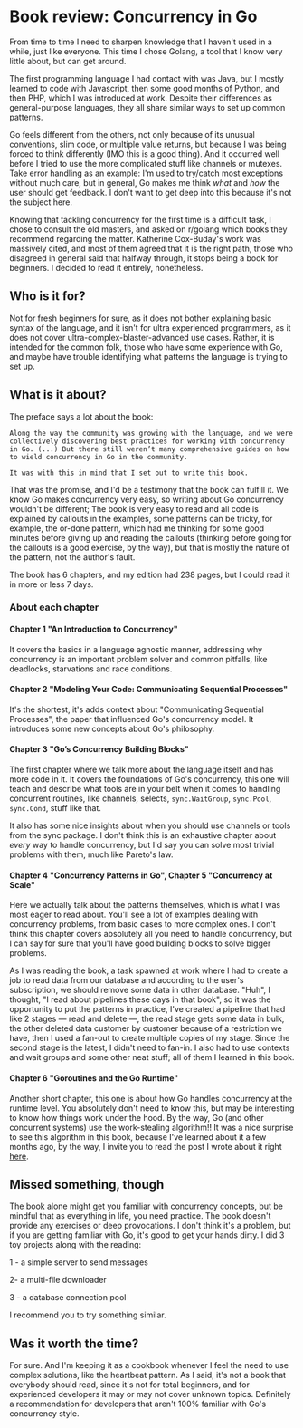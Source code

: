 # Book review: Concurrency in Go

From time to time I need to sharpen knowledge that I haven't used in a while, just like everyone. This time I chose Golang, a tool that I know very little about, but can get around.

The first programming language I had contact with was Java, but I mostly learned to code with Javascript, then some good months of Python, and then PHP, which I was introduced at work. Despite their differences as general-purpose languages, they all share similar ways to set up common patterns.

Go feels different from the others, not only because of its unusual conventions, slim code, or multiple value returns, but because I was being forced to think differently (IMO this is a good thing). And it occurred well before I tried to use the more complicated stuff like channels or mutexes. Take error handling as an example: I'm used to try/catch most exceptions without much care, but in general, Go makes me think _what_ and _how_ the user should get feedback. I don't want to get deep into this because it's not the subject here.

Knowing that tackling concurrency for the first time is a difficult task, I chose to consult the old masters, and asked on r/golang which books they recommend regarding the matter. Katherine Cox-Buday's work was massively cited, and most of them agreed that it is the right path, those who disagreed in general said that halfway through, it stops being a book for beginners. I decided to read it entirely, nonetheless.

## Who is it for?

Not for fresh beginners for sure, as it does not bother explaining basic syntax of the language, and it isn't for ultra experienced programmers, as it does not cover ultra-complex-blaster-advanced use cases. Rather, it is intended for the common folk, those who have some experience with Go, and maybe have trouble identifying what patterns the language is trying to set up.

## What is it about?

The preface says a lot about the book:

```
Along the way the community was growing with the language, and we were collectively discovering best practices for working with concurrency in Go. (...) But there still weren’t many comprehensive guides on how to wield concurrency in Go in the community.

It was with this in mind that I set out to write this book.
```

That was the promise, and I'd be a testimony that the book can fulfill it. We know Go makes concurrency very easy, so writing about Go concurrency wouldn't be different; The book is very easy to read and all code is explained by callouts in the examples, some patterns can be tricky, for example, the or-done pattern, which had me thinking for some good minutes before giving up and reading the callouts (thinking before going for the callouts is a good exercise, by the way), but that is mostly the nature of the pattern, not the author's fault.

The book has 6 chapters, and my edition had 238 pages, but I could read it in more or less 7 days.

### About each chapter


#### Chapter 1 "An Introduction to Concurrency"

It covers the basics in a language agnostic manner, addressing why concurrency is an important problem solver and common pitfalls, like deadlocks, starvations and race conditions.

#### Chapter 2 "Modeling Your Code: Communicating Sequential Processes"

It's the shortest, it's adds context about "Communicating Sequential Processes", the paper that influenced Go's concurrency model. It introduces some new concepts about Go's philosophy.

#### Chapter 3 "Go’s Concurrency Building Blocks"

The first chapter where we talk more about the language itself and has more code in it. It covers the foundations of Go's concurrency, this one will teach and describe what tools are in your belt when it comes to handling concurrent routines, like channels, selects, `sync.WaitGroup`, `sync.Pool`, `sync.Cond`, stuff like that. 

It also has some nice insights about when you should use channels or tools from the sync package. I don't think this is an exhaustive chapter about _every_ way to handle concurrency, but I'd say you can solve most trivial problems with them, much like Pareto's law. 

#### Chapter 4 "Concurrency Patterns in Go", Chapter 5 "Concurrency at Scale"

Here we actually talk about the patterns themselves, which is what I was most eager to read about. You'll see a lot of examples dealing with concurrency problems, from basic cases to more complex ones. I don't think this chapter covers absolutely all you need to handle concurrency, but I can say for sure that you'll have good building blocks to solve bigger problems.

As I was reading the book, a task spawned at work where I had to create a job to read data from our database and according to the user's subscription, we should remove some data in other database. "Huh", I thought, "I read about pipelines these days in that book", so it was the opportunity to put the patterns in practice, I've created a pipeline that had like 2 stages — read and delete —, the read stage gets some data in bulk, the other deleted data customer by customer because of a restriction we have, then I used a fan-out to create multiple copies of my stage. Since the second stage is the latest, I didn't need to fan-in. I also had to use contexts and wait groups and some other neat stuff; all of them I learned in this book.

#### Chapter 6 "Goroutines and the Go Runtime"

Another short chapter, this one is about how Go handles concurrency at the runtime level. You absolutely don't need to know this, but may be interesting to know how things work under the hood. By the way, Go (and other concurrent systems) use the work-stealing algorithm!! It was a nice surprise to see this algorithm in this book, because I've learned about it a few months ago, by the way, I invite you to read the post I wrote about it right [here](https://denis.my/blog/posts/a9c49d91-2d44-1f7b-7c84-2b867cae097b).

## Missed something, though

The book alone might get you familiar with concurrency concepts, but be mindful that as everything in life, you need practice. The book doesn't provide any exercises or deep provocations. I don't think it's a problem, but if you are getting familiar with Go, it's good to get your hands dirty. I did 3 toy projects along with the reading:

1 - a simple server to send messages

2- a multi-file downloader 

3 - a database connection pool

I recommend you to try something similar.

## Was it worth the time?

For sure. And I'm keeping it as a cookbook whenever I feel the need to use complex solutions, like the heartbeat pattern. As I said, it's not a book that everybody should read, since it's not for total beginners, and for experienced developers it may or may not cover unknown topics. Definitely a recommendation for developers that aren't 100% familiar with Go's concurrency style.
